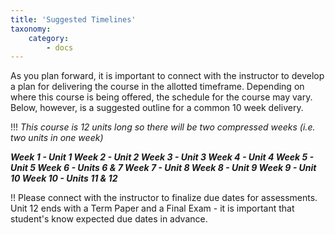 ```yaml
---
title: 'Suggested Timelines'
taxonomy:
    category:
        - docs
---
```


As you plan forward, it is important to connect with the instructor to develop a plan for delivering the course in the allotted timeframe. Depending on where this course is being offered, the schedule for the course may vary. Below, however, is a suggested outline for a common 10 week delivery.

!!! *This course is 12 units long so there will be two compressed weeks (i.e. two units in one week)*

***Week 1 - Unit 1
Week 2 - Unit 2
Week 3 - Unit 3
Week 4 - Unit 4
Week 5 - Unit 5
Week 6 - Units 6 & 7
Week 7 - Unit 8
Week 8 - Unit 9
Week 9 - Unit 10
Week 10 - Units 11 & 12***

!! Please connect with the instructor to finalize due dates for assessments. Unit 12 ends with a Term Paper and a Final Exam - it is important that student's know expected due dates in advance. 
